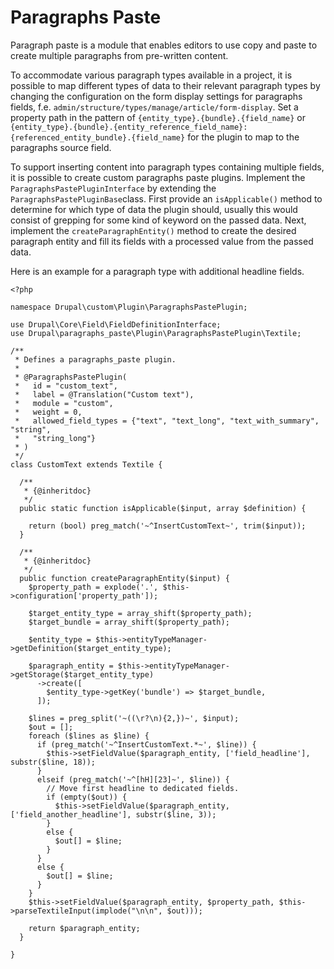 # Paragraphs Paste

Paragraph paste is a module that enables editors to use copy and paste to create multiple paragraphs from pre-written
content.

To accommodate various paragraph types available in a project, it is possible to map different types of data to their
relevant paragraph types by changing the configuration on the form display settings for paragraphs fields, f.e.
`admin/structure/types/manage/article/form-display`. Set a property path in the pattern of
`{entity_type}.{bundle}.{field_name}` or
`{entity_type}.{bundle}.{entity_reference_field_name}:{referenced_entity_bundle}.{field_name}` for the plugin to map to
the paragraphs source field.

To support inserting content into paragraph types containing multiple fields, it is possible to create custom paragraphs
paste plugins. Implement the `ParagraphsPastePluginInterface` by extending the `ParagraphsPastePluginBase`class.
First provide an `isApplicable()` method to determine for which type of data the plugin should, usually this would
consist of grepping for some kind of keyword on the passed data. Next, implement the `createParagraphEntity()` method
to create the desired paragraph entity and fill its fields with a processed value from the passed data.

Here is an example for a paragraph type with additional headline fields.

```
<?php

namespace Drupal\custom\Plugin\ParagraphsPastePlugin;

use Drupal\Core\Field\FieldDefinitionInterface;
use Drupal\paragraphs_paste\Plugin\ParagraphsPastePlugin\Textile;

/**
 * Defines a paragraphs_paste plugin.
 *
 * @ParagraphsPastePlugin(
 *   id = "custom_text",
 *   label = @Translation("Custom text"),
 *   module = "custom",
 *   weight = 0,
 *   allowed_field_types = {"text", "text_long", "text_with_summary", "string",
 *   "string_long"}
 * )
 */
class CustomText extends Textile {

  /**
   * {@inheritdoc}
   */
  public static function isApplicable($input, array $definition) {

    return (bool) preg_match('~^InsertCustomText~', trim($input));
  }

  /**
   * {@inheritdoc}
   */
  public function createParagraphEntity($input) {
    $property_path = explode('.', $this->configuration['property_path']);

    $target_entity_type = array_shift($property_path);
    $target_bundle = array_shift($property_path);

    $entity_type = $this->entityTypeManager->getDefinition($target_entity_type);

    $paragraph_entity = $this->entityTypeManager->getStorage($target_entity_type)
      ->create([
        $entity_type->getKey('bundle') => $target_bundle,
      ]);

    $lines = preg_split('~((\r?\n){2,})~', $input);
    $out = [];
    foreach ($lines as $line) {
      if (preg_match('~^InsertCustomText.*~', $line)) {
        $this->setFieldValue($paragraph_entity, ['field_headline'], substr($line, 18));
      }
      elseif (preg_match('~^[hH][23]~', $line)) {
        // Move first headline to dedicated fields.
        if (empty($out)) {
          $this->setFieldValue($paragraph_entity, ['field_another_headline'], substr($line, 3));
        }
        else {
          $out[] = $line;
        }
      }
      else {
        $out[] = $line;
      }
    }
    $this->setFieldValue($paragraph_entity, $property_path, $this->parseTextileInput(implode("\n\n", $out)));

    return $paragraph_entity;
  }

}
```
